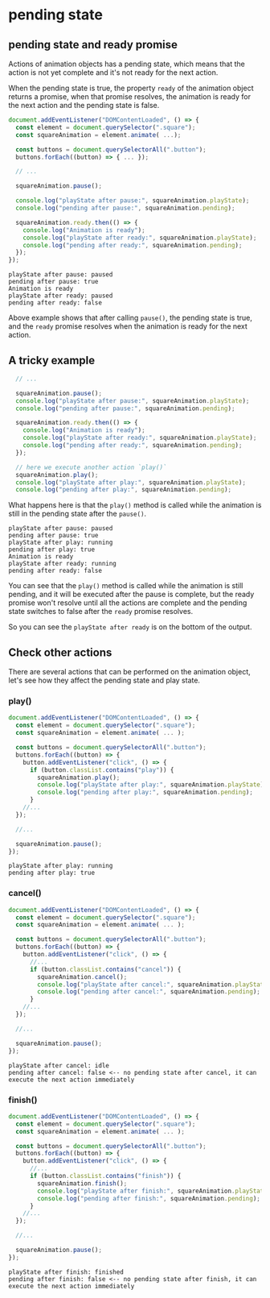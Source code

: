 # pending state

## pending state and ready promise

Actions of animation objects has a pending state, which means that the action is not yet complete and it's not ready for the next action.

When the pending state is true, the property `ready` of the animation object returns a promise, when that promise resolves, the animation is ready for the next action and the pending state is false.

```js
document.addEventListener("DOMContentLoaded", () => {
  const element = document.querySelector(".square");
  const squareAnimation = element.animate( ...);

  const buttons = document.querySelectorAll(".button");
  buttons.forEach((button) => { ... });

  // ...

  squareAnimation.pause();

  console.log("playState after pause:", squareAnimation.playState);
  console.log("pending after pause:", squareAnimation.pending);

  squareAnimation.ready.then(() => {
    console.log("Animation is ready");
    console.log("playState after ready:", squareAnimation.playState);
    console.log("pending after ready:", squareAnimation.pending);
  });
});
```

```
playState after pause: paused
pending after pause: true
Animation is ready
playState after ready: paused
pending after ready: false
```

Above example shows that after calling `pause()`, the pending state is true, and the `ready` promise resolves when the animation is ready for the next action.

## A tricky example

```js
  // ...

  squareAnimation.pause();
  console.log("playState after pause:", squareAnimation.playState);
  console.log("pending after pause:", squareAnimation.pending);

  squareAnimation.ready.then(() => {
    console.log("Animation is ready");
    console.log("playState after ready:", squareAnimation.playState);
    console.log("pending after ready:", squareAnimation.pending);
  });

  // here we execute another action `play()` 
  squareAnimation.play();
  console.log("playState after play:", squareAnimation.playState);
  console.log("pending after play:", squareAnimation.pending);
```

What happens here is that the `play()` method is called while the animation is still in the pending state after the `pause()`.

```
playState after pause: paused
pending after pause: true
playState after play: running
pending after play: true
Animation is ready
playState after ready: running
pending after ready: false
```

You can see that the `play()` method is called while the animation is still pending, and it will be executed after the pause is complete, but the ready promise won't resolve until all the actions are complete and the pending state switches to false after the `ready` promise resolves.

So you can see the `playState after ready` is on the bottom of the output.

## Check other actions

There are several actions that can be performed on the animation object, let's see how they affect the pending state and play state.

### play()

```js
document.addEventListener("DOMContentLoaded", () => {
  const element = document.querySelector(".square");
  const squareAnimation = element.animate( ... );

  const buttons = document.querySelectorAll(".button");
  buttons.forEach((button) => {
    button.addEventListener("click", () => {
      if (button.classList.contains("play")) {
        squareAnimation.play();
        console.log("playState after play:", squareAnimation.playState);
        console.log("pending after play:", squareAnimation.pending);
      }
    //...
  });

  //...

  squareAnimation.pause();
});
```

```
playState after play: running
pending after play: true
```


### cancel()

```js
document.addEventListener("DOMContentLoaded", () => {
  const element = document.querySelector(".square");
  const squareAnimation = element.animate( ... );

  const buttons = document.querySelectorAll(".button");
  buttons.forEach((button) => {
    button.addEventListener("click", () => {
      //...
      if (button.classList.contains("cancel")) {
        squareAnimation.cancel();
        console.log("playState after cancel:", squareAnimation.playState);
        console.log("pending after cancel:", squareAnimation.pending);
      }
    //...
  });

  //...

  squareAnimation.pause();
});
```

```
playState after cancel: idle
pending after cancel: false <-- no pending state after cancel, it can execute the next action immediately
```

### finish()

```js
document.addEventListener("DOMContentLoaded", () => {
  const element = document.querySelector(".square");
  const squareAnimation = element.animate( ... );

  const buttons = document.querySelectorAll(".button");
  buttons.forEach((button) => {
    button.addEventListener("click", () => {
      //...
      if (button.classList.contains("finish")) {
        squareAnimation.finish();
        console.log("playState after finish:", squareAnimation.playState);
        console.log("pending after finish:", squareAnimation.pending);
      }
    //...
  });

  //...

  squareAnimation.pause();
});
```

```
playState after finish: finished
pending after finish: false <-- no pending state after finish, it can execute the next action immediately
```
